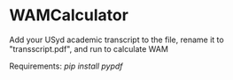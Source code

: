 # WAMCalculator

Add your USyd academic transcript to the file, rename it to "transscript.pdf", and run to calculate WAM

Requirements: _pip install pypdf_
